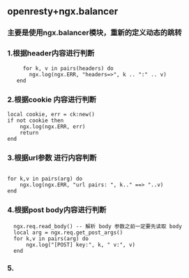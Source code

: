 ## openresty+ngx.balancer

### 主要是使用ngx.balancer模块，重新的定义动态的跳转

### 1.根据header内容进行判断
 ```   local headers = ngx.resp.get_headers()
      for k, v in pairs(headers) do
        ngx.log(ngx.ERR, "headers=>", k .. ":" .. v)
    end
```  

### 2.根据cookie 内容进行判断
```  local ck = require "resty.cookie"
local cookie, err = ck:new()
if not cookie then
    ngx.log(ngx.ERR, err)
    return
end
```

### 3.根据url参数 进行内容判断
```  local arg = ngx.req.get_uri_args()

for k,v in pairs(arg) do
    ngx.log(ngx.ERR, "url pairs: ", k.." ==> "..v)
end
```

###

### 4.根据post body内容进行判断
```
  ngx.req.read_body() -- 解析 body 参数之前一定要先读取 body
  local arg = ngx.req.get_post_args()
  for k,v in pairs(arg) do
      ngx.log("[POST] key:", k, " v:", v)
  end
```

### 5.
